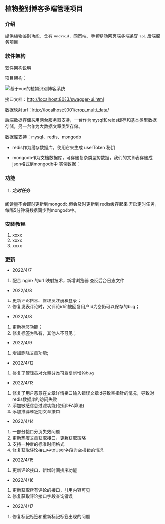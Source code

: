 ## 植物鉴别博客多端管理项目

### 介绍
提供植物鉴别功能、含有 `Android`、网页端、手机移动网页端多端兼容 `api` 后端服务项目

### 软件架构
软件架构说明

项目架构：

![基于vue的植物识别博客系统](https://yupeng-tuchuang.oss-cn-shenzhen.aliyuncs.com/基于vue的植物鉴别博客系统.png)

接口文档：[http://localhost:8083/swagger-ui.html](http://localhost:8083/swagger-ui.html)

数据映射url：[http://localhost:9001/crop_multi_data/](http://localhost:9001/crop_multi_data/)

后端数据存储采用两台服务器支持，一台作为mysql和reids缓存和基本类型数据存储，另一台作为大数据文章类型存储。

数据库支持：mysql、redis、mongodb

- redis作为缓存数据库，使用它来生成 userToken 秘钥


- mongodb作为文档数据库，可存储复杂类型的数据，我们的文章表存储成json格式到mongodb中
实例数据：

### 功能

1. ##### 定时任务

阅读量不会即时更新到mongodb,但会及时更新到 redis缓存起来
开启定时任务，每隔5分钟将数据同步到mongodb中。

### 安装教程

1.  xxxx
2.  xxxx
3.  xxxx

### 更新
- 2022/4/7
1. 配合 nginx 的url 映射技术，新增浏览器 查阅后台日志文件

- 2022/4/8
1. 更新评论内容、管理员注册和登录；
2. 修复发表评论时，父评论id和被回复用户id为空仍可以保存的bug；

- 2022/4/8
1. 更新标签功能；
2. 修复标签为私有，其他人不可见；

- 2022/4/9
1. 增加删除文章功能;

- 2022/4/12
1. 修复了管理员对文章分类可重复新增的bug

- 2022/4/13
1. 修复了用户恶意在文章详情接口输入错误文章id导致空指针的情况，导致对redis数据库的访问失败
2. 添加敏感信息过滤功能(使用DFA算法)
3. 添加推荐和近期文章接口

- 2022/4/14
1. 一部分接口分页失效问题
2. 更新热度文章获取接口，更新获取策略
3. 支持一种新的标准时间格式
4. 修复获取评论接口中toUser字段为空报错的情况

- 2022/4/15
1. 更新评论接口，新增时间排序功能

- 2022/4/16
1. 更新获取所有评论的接口，引用内容可见 
2. 修复获取评论接口字段查询错误

- 2022/4/17
1. 修复标记标签和重新标记标签出现的问题


